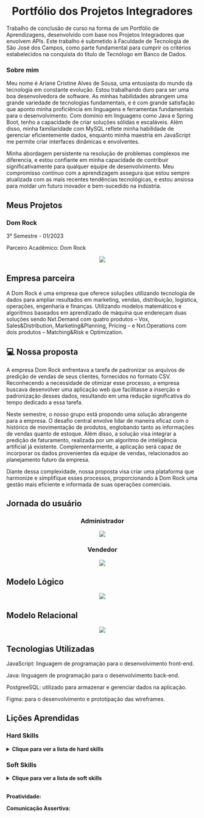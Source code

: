 <h1 align="center">Portfólio dos Projetos Integradores</h1>

Trabalho de conclusão de curso na forma de um Portfólio de Aprendizagens, desenvolvido com base nos Projetos Integradores que envolvem APIs. Este trabalho é submetido à Faculdade de Tecnologia de São José dos Campos, como parte fundamental para cumprir os critérios estabelecidos na conquista do título de Tecnólogo em Banco de Dados.

### Sobre mim

Meu nome é Ariane Cristine Alves de Sousa, uma entusiasta do mundo da tecnologia em constante evolução. Estou trabalhando duro para ser uma boa desenvolvedora de software. As minhas habilidades abrangem uma grande variedade de tecnologias fundamentais, e é com grande satisfação que aponto minha proficiência em linguagens e ferramentas fundamentais para o desenvolvimento. Com domínio em linguagens como Java e Spring Boot, tenho a capacidade de criar soluções sólidas e escaláveis. Além disso, minha familiaridade com MySQL reflete minha habilidade de gerenciar eficientemente dados, enquanto minha maestria em JavaScript me permite criar interfaces dinâmicas e envolventes. 

Minha abordagem persistente na resolução de problemas complexos me diferencia, e estou confiante em minha capacidade de contribuir significativamente para qualquer equipe de desenvolvimento. Meu compromisso contínuo com a aprendizagem assegura que estou sempre atualizada com as mais recentes tendências tecnológicas, e estou ansiosa para moldar um futuro inovador e bem-sucedido na indústria.

## Meus Projetos
### Dom Rock
3° Semestre - 01/2023

Parceiro Acadêmico: Dom Rock
<p align="center"><img src="https://github.com/Ariane-Sousa/bertoti/assets/108765052/bbd9f4c7-56bf-4563-9da0-16977ffb6ac8" widht="20%"></img>

## Empresa parceira

A Dom Rock é uma empresa que oferece soluções utilizando tecnologia de dados para ampliar resultados em marketing, vendas, distribuição, logística, operações, engenharia e finanças.
Utilizando modelos matemáticos e algoritmos baseados em aprendizado de máquina que endereçam duas soluções sendo Nxt.Demand com quatro produtos – Vox, Sales&Distribution, Marketing&Planning, Pricing – e Nxt.Operations com dois produtos – Matching&Risk e Optimization.


## 💻 Nossa proposta

A empresa Dom Rock enfrentava a tarefa de padronizar os arquivos de predição de vendas de seus clientes, fornecidos no formato CSV. Reconhecendo a necessidade de otimizar esse processo, a empresa buscava desenvolver uma aplicação web que facilitasse a inserção e padronização desses dados, resultando em uma redução significativa do tempo dedicado a essa tarefa.

Neste semestre, o nosso grupo está propondo uma solução abrangente para a empresa. O desafio central envolve lidar de maneira eficaz com o histórico de movimentação de produtos, englobando tanto as informações de vendas quanto de estoque. Além disso, a solução visa integrar a predição de faturamento, realizada por um algoritmo de inteligência artificial já existente. Complementarmente, a aplicação será capaz de incorporar os dados provenientes da equipe de vendas, relacionados ao planejamento futuro da empresa.

Diante dessa complexidade, nossa proposta visa criar uma plataforma que harmonize e simplifique esses processos, proporcionando à Dom Rock uma gestão mais eficiente e informada de suas operações comerciais.


## Jornada do usuário 

<h3 align="center">Administrador</h3>
<p align="center"><img src="https://github.com/Ariane-Sousa/bertoti/assets/108765052/9531f904-1ece-4ff3-901a-6a47299b344b" widht="20%"></img>

<h3 align="center"> Vendedor </h3>
<p align="center"><img src="https://github.com/Ariane-Sousa/bertoti/assets/108765052/0e703c34-f28e-45df-94eb-c607575095e5" widht="20%"></img>

## Modelo Lógico
<p align="center"><img src="https://github.com/Ariane-Sousa/bertoti/assets/108765052/a498c64f-808e-421b-8f27-548bb546585f" widht="20%"></img>

## Modelo Relacional
<p align="center"><img src="https://github.com/Ariane-Sousa/bertoti/assets/108765052/492bd35b-be4f-484d-a872-82fbc9e1bfa5" widht="20%"></img>

## Tecnologias Utilizadas

JavaScript: linguagem de programação para o desenvolvimento front-end.

Java: linguagem de programação para o desenvolvimento back-end.

PostgreeSQL: utilizado para armazenar e gerenciar dados na aplicação.

Figma: para o desenvolvimento e prototipação das wireframes.

## Lições Aprendidas

<p align="justify"></p>

<h3>Hard Skills</h3>
<details>
  <summary><b>Clique para ver a lista de hard skills</b></summary>
  <p1></p1>
</details>

<h3>Soft Skills</h3>
<details>
  <summary><b>Clique para ver a lista de soft skills</b></summary>
  <p1></p1>
</details>

<br>
<p align="justify"><b>Proatividade:</b> </p>
<p align="justify"><b>Comunicação Assertiva:</b></p>
<br>
